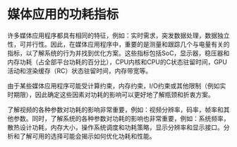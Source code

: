 # 媒体应用的功耗指标
许多媒体应用程序都具有相同的特征，例如：实时需求，突发数据处理，数据独立性，可并行性。因此，在媒体应用程序中，重要的是测量和跟踪几个与电量有关的指标，以了解系统的行为并找到优化方案。这些指标包括SoC，显示器，稳压器和内存功耗（占全部平台功耗的百分比），CPU内核和CPU的C状态驻留时间，GPU活动和渲染缓存（RC）状态驻留时间，内存带宽等。

由于某些媒体应用程序可能受计算约束，内存约束，I/O约束或其他限制（例如实时期限），因此确定这些因素对功耗的影响可以更好地了解瓶颈和折衷方案。

了解视频的各种参数对功耗的影响非常重要，例如：视频分辨率，码率，帧率和其他参数。同时，了解系统的各种参数对功耗的影响也非常重要，例如：系统频率，散热设计功耗，内存大小，操作系统调度和功耗策略，显示分辨率和显示接口。分析和了解可用的选择可能会揭示如何优化功耗和性能。